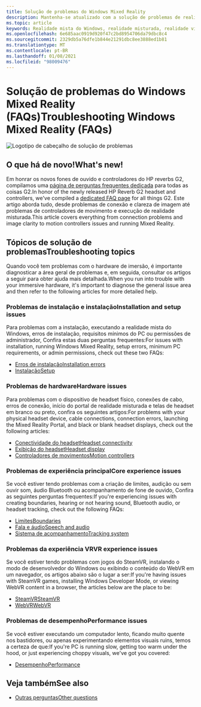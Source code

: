 ```yaml
---
title: Solução de problemas do Windows Mixed Reality
description: Mantenha-se atualizado com a solução de problemas de realidade mista do Windows que vai além da nossa documentação de suporte de consumidor padrão.
ms.topic: article
keywords: Realidade mista do Windows, realidade misturada, realidade virtual, VR, MR, solução de problemas, erros, ajuda, suporte
ms.openlocfilehash: 6e685aac0919d920f47c2bd8954706da79dbc8c4
ms.sourcegitcommit: 2329db5a76dfe1b844e21291dbc8ee3888ed1b81
ms.translationtype: MT
ms.contentlocale: pt-BR
ms.lasthandoff: 01/08/2021
ms.locfileid: "98009476"
---
```

# <a name="troubleshooting-windows-mixed-reality-faqs"></a><span data-ttu-id="a8f1c-104">Solução de problemas do Windows Mixed Reality (FAQs)</span><span class="sxs-lookup"><span data-stu-id="a8f1c-104">Troubleshooting Windows Mixed Reality (FAQs)</span></span>

![Logotipo de cabeçalho de solução de problemas](images/1050px-Mixedrealityportal.png)

## <a name="whats-new"></a><span data-ttu-id="a8f1c-106">O que há de novo!</span><span class="sxs-lookup"><span data-stu-id="a8f1c-106">What's new!</span></span>

<span data-ttu-id="a8f1c-107">Em honrar os novos fones de ouvido e controladores do HP reverbs G2, compilamos uma [página de perguntas frequentes dedicada](reverbG2-faq.md) para todas as coisas G2.</span><span class="sxs-lookup"><span data-stu-id="a8f1c-107">In honor of the newly released HP Reverb G2 headset and controllers, we've compiled a [dedicated FAQ page](reverbG2-faq.md) for all things G2.</span></span> <span data-ttu-id="a8f1c-108">Este artigo aborda tudo, desde problemas de conexão e clareza de imagem até problemas de controladores de movimento e execução de realidade misturada.</span><span class="sxs-lookup"><span data-stu-id="a8f1c-108">This article covers everything from connection problems and image clarity to motion controllers issues and running Mixed Reality.</span></span>

## <a name="troubleshooting-topics"></a><span data-ttu-id="a8f1c-109">Tópicos de solução de problemas</span><span class="sxs-lookup"><span data-stu-id="a8f1c-109">Troubleshooting topics</span></span>

<span data-ttu-id="a8f1c-110">Quando você tem problemas com o hardware de imersão, é importante diagnosticar a área geral de problemas e, em seguida, consultar os artigos a seguir para obter ajuda mais detalhada.</span><span class="sxs-lookup"><span data-stu-id="a8f1c-110">When you run into trouble with your immersive hardware, it's important to diagnose the general issue area and then refer to the following articles for more detailed help.</span></span> 

### <a name="installation-and-setup-issues"></a><span data-ttu-id="a8f1c-111">Problemas de instalação e instalação</span><span class="sxs-lookup"><span data-stu-id="a8f1c-111">Installation and setup issues</span></span>

<span data-ttu-id="a8f1c-112">Para problemas com a instalação, executando a realidade mista do Windows, erros de instalação, requisitos mínimos do PC ou permissões de administrador, Confira estas duas perguntas frequentes:</span><span class="sxs-lookup"><span data-stu-id="a8f1c-112">For issues with installation, running Windows Mixed Reality, setup errors, minimum PC requirements, or admin permissions, check out these two FAQs:</span></span>

- [<span data-ttu-id="a8f1c-113">Erros de instalação</span><span class="sxs-lookup"><span data-stu-id="a8f1c-113">Installation errors</span></span>](installation_errors.md)
- [<span data-ttu-id="a8f1c-114">Instalação</span><span class="sxs-lookup"><span data-stu-id="a8f1c-114">Setup</span></span>](wmr-setup-faq.md)

### <a name="hardware-issues"></a><span data-ttu-id="a8f1c-115">Problemas de hardware</span><span class="sxs-lookup"><span data-stu-id="a8f1c-115">Hardware issues</span></span>

<span data-ttu-id="a8f1c-116">Para problemas com o dispositivo de headset físico, conexões de cabo, erros de conexão, início do portal de realidade misturada e telas de headset em branco ou preto, confira os seguintes artigos:</span><span class="sxs-lookup"><span data-stu-id="a8f1c-116">For problems with your physical headset device, cable connections, connection errors, launching the Mixed Reality Portal, and black or blank headset displays, check out the following articles:</span></span>

- [<span data-ttu-id="a8f1c-117">Conectividade do headset</span><span class="sxs-lookup"><span data-stu-id="a8f1c-117">Headset connectivity</span></span>](headset-connectivity.md)
- [<span data-ttu-id="a8f1c-118">Exibição do headset</span><span class="sxs-lookup"><span data-stu-id="a8f1c-118">Headset display</span></span>](headset-display.md)
- [<span data-ttu-id="a8f1c-119">Controladores de movimentos</span><span class="sxs-lookup"><span data-stu-id="a8f1c-119">Motion controllers</span></span>](motion-controller-problems.md)

### <a name="core-experience-issues"></a><span data-ttu-id="a8f1c-120">Problemas de experiência principal</span><span class="sxs-lookup"><span data-stu-id="a8f1c-120">Core experience issues</span></span>

<span data-ttu-id="a8f1c-121">Se você estiver tendo problemas com a criação de limites, audição ou sem ouvir som, áudio Bluetooth ou acompanhamento de fone de ouvido, Confira as seguintes perguntas frequentes:</span><span class="sxs-lookup"><span data-stu-id="a8f1c-121">If you're experiencing issues with creating boundaries, hearing or not hearing sound, Bluetooth audio, or headset tracking, check out the following FAQs:</span></span>

- [<span data-ttu-id="a8f1c-122">Limites</span><span class="sxs-lookup"><span data-stu-id="a8f1c-122">Boundaries</span></span>](boundary-questions.md)
- [<span data-ttu-id="a8f1c-123">Fala e áudio</span><span class="sxs-lookup"><span data-stu-id="a8f1c-123">Speech and audio</span></span>](speech-and-audio.md)
- [<span data-ttu-id="a8f1c-124">Sistema de acompanhamento</span><span class="sxs-lookup"><span data-stu-id="a8f1c-124">Tracking system</span></span>](tracking.md)

### <a name="vr-experience-issues"></a><span data-ttu-id="a8f1c-125">Problemas da experiência VR</span><span class="sxs-lookup"><span data-stu-id="a8f1c-125">VR experience issues</span></span>

<span data-ttu-id="a8f1c-126">Se você estiver tendo problemas com jogos do SteamVR, instalando o modo de desenvolvedor do Windows ou exibindo o conteúdo do WebVR em um navegador, os artigos abaixo são o lugar a ser:</span><span class="sxs-lookup"><span data-stu-id="a8f1c-126">If you're having issues with SteamVR games, installing Windows Developer Mode, or viewing WebVR content in a browser, the articles below are the place to be:</span></span>

- [<span data-ttu-id="a8f1c-127">SteamVR</span><span class="sxs-lookup"><span data-stu-id="a8f1c-127">SteamVR</span></span>](steamvr-questions.md)
- [<span data-ttu-id="a8f1c-128">WebVR</span><span class="sxs-lookup"><span data-stu-id="a8f1c-128">WebVR</span></span>](webvr-questions.md)

### <a name="performance-issues"></a><span data-ttu-id="a8f1c-129">Problemas de desempenho</span><span class="sxs-lookup"><span data-stu-id="a8f1c-129">Performance issues</span></span> 

<span data-ttu-id="a8f1c-130">Se você estiver executando um computador lento, ficando muito quente nos bastidores, ou apenas experimentando elementos visuais ruins, temos a certeza de que:</span><span class="sxs-lookup"><span data-stu-id="a8f1c-130">If you're PC is running slow, getting too warm under the hood, or just experiencing choppy visuals, we've got you covered:</span></span>

- [<span data-ttu-id="a8f1c-131">Desempenho</span><span class="sxs-lookup"><span data-stu-id="a8f1c-131">Performance</span></span>](performance-questions.md)

## <a name="see-also"></a><span data-ttu-id="a8f1c-132">Veja também</span><span class="sxs-lookup"><span data-stu-id="a8f1c-132">See also</span></span>
- [<span data-ttu-id="a8f1c-133">Outras perguntas</span><span class="sxs-lookup"><span data-stu-id="a8f1c-133">Other questions</span></span>](other-questions.md)
